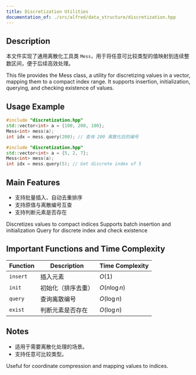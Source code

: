 ```yaml
---
title: Discretization Utilities
documentation_of: ./src/alfred/data_structure/discretization.hpp
---
```


## Description

本文件实现了通用离散化工具类 `Mess`，用于将任意可比较类型的值映射到连续整数区间，便于后续高效处理。

This file provides the Mess class, a utility for discretizing values in a vector, mapping them to a compact index range. It supports insertion, initialization, querying, and checking existence of values.

## Usage Example

```cpp
#include "discretization.hpp"
std::vector<int> a = {100, 200, 100};
Mess<int> mess(a);
int idx = mess.query(200); // 查询 200 离散化后的编号
```

```cpp
#include "discretization.hpp"
std::vector<int> a = {5, 2, 7};
Mess<int> mess(a);
int idx = mess.query(5); // Get discrete index of 5
```

## Main Features
- 支持批量插入、自动去重排序
- 支持原值与离散编号互查
- 支持判断元素是否存在

Discretizes values to compact indices
Supports batch insertion and initialization
Query for discrete index and check existence

## Important Functions and Time Complexity

| Function | Description        | Time Complexity |
| -------- | ------------------ | --------------- |
| `insert` | 插入元素           | $O(1)$          |
| `init`   | 初始化（排序去重） | $O(n \log n)$   |
| `query`  | 查询离散编号       | $O(\log n)$     |
| `exist`  | 判断元素是否存在   | $O(\log n)$     |

## Notes
- 适用于需要离散化处理的场景。
- 支持任意可比较类型。

Useful for coordinate compression and mapping values to indices.
